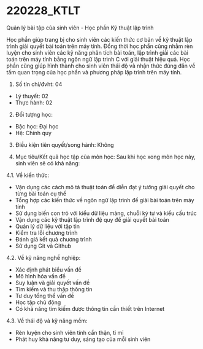 # 220228_KTLT
Quản lý bài tập của sinh viên - Học phần Kỹ thuật lập trình

Học phần giúp trang bị cho sinh viên các kiến thức cơ bản về kỹ thuật lập trình giải quyết bài toán trên máy tính. Đồng thời học phần cũng nhằm rèn luyện cho sinh viên các kỹ năng phân tích bài toán, lập trình giải các bài toán trên máy tính bằng ngôn ngữ lập trình C với giải thuật hiệu quả. Học phần cũng giúp hình thành cho sinh viên thái độ và nhận thức đúng đắn về tầm quan trọng của học phần và phương pháp lập trình trên máy tính.

1. Số tín chỉ/đvht: 04
- Lý thuyết: 02
- Thực hành: 02

2. Đối tượng học:
- Bậc học: Đại học        
- Hệ: Chính quy

3. Điều kiện tiên quyết/song hành:  Không

4. Mục tiêu/Kết quả học tập của môn học: Sau khi học xong môn học này, sinh viên sẽ có khả năng:

4.1. Về kiến thức:
- Vận dụng các cách mô tả thuật toán để diễn đạt ý tưởng giải quyết cho từng bài toán cụ thể
- Tổng hợp các kiến thức về ngôn ngữ lập trình để giải bài toán trên máy tính
- Sử dụng biến con trỏ với kiểu dữ liệu mảng, chuỗi ký tự và kiểu cấu trúc
- Vận dụng các kỹ thuật lập trình đệ quy để giải quyết bài toán
- Quản lý dữ liệu với tập tin
- Kiểm tra lỗi chương trình
- Đánh giá kết quả chương trình
- Sử dụng Git và Github

4.2. Về kỹ năng nghề nghiệp:
- Xác định phát biểu vấn đề
- Mô hình hóa vấn đề
- Suy luận và giải quyết vấn đề
- Tìm kiếm và thu thập thông tin
-  Tư duy tổng thể vấn đề
-  Học tập chủ động
- Có khả năng tìm kiếm được thông tin cần thiết trên Internet

4.3. Về thái độ và kỹ năng mềm:
- Rèn luyện cho sinh viên tính cẩn thận, tỉ mỉ
- Phát huy khả năng tư duy, sáng tạo của mỗi sinh viên
